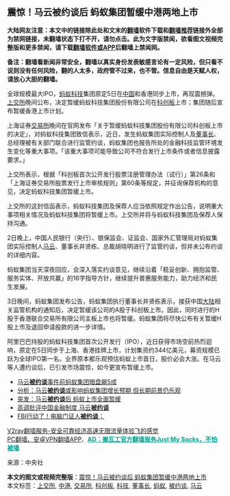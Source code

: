  <h2>震惊！马云被约谈后 蚂蚁集团暂缓中港两地上市</h2> <p class="notice"><b>大陆网友注意：本文中的链接除此处和文末的<a href="https://github.com/bannedbook/fanqiang" >翻墙</a>软件下载和<a href="https://github.com/killgcd/justmysocks/blob/master/README.md">翻墙推荐</a>链接外全部为禁网链接，未翻墙状态下打不开，请勿点击。此为文字版禁闻，欲看图文视频完整版和更多禁闻，请下载<a href="https://github.com/bannedbook/fanqiang">翻墙软件或APP</a>后翻墙上禁闻网。</p><p>备注：翻墙看新闻非常安全，翻墙以真实身份发表敏感言论有一定风险，但只看不说则没有任何风险，翻的人太多，政府管不过来，也不管。信息自由是天赋人权，请放心大胆的翻墙。</b></p>  <div class="entry"> <p id="conimg"></p> <p>全球规模最大IPO，<a href="https://www.bannedbook.org/bnews/tag/%e8%9a%82%e8%9a%81/" class="st_tag internal_tag" rel="tag" title="标签 蚂蚁 下的日志">蚂蚁</a><a href="https://www.bannedbook.org/bnews/tag/%E7%A7%91%E6%8A%80/" class="st_tag internal_tag" rel="tag" title="标签 科技 下的日志">科技</a>集团原定5日在<span class='wp_keywordlink_affiliate'><a href="https://www.bannedbook.org/" title="中国" target="_blank">中国</a></span>和香港同步上市，再现震撼弹。<a href="https://www.bannedbook.org/bnews/tag/%e4%b8%8a%e4%ba%a4%e6%89%80/" class="st_tag internal_tag" rel="tag" title="标签 上交所 下的日志">上交所</a>晚间公布，决定暂缓蚂蚁科技集团股份有限公司在<a href="https://www.bannedbook.org/bnews/tag/%E7%A7%91%E5%88%9B%E6%9D%BF/" class="st_tag internal_tag" rel="tag" title="标签 科创板 下的日志">科创板</a>上市；集团随后宣布暂缓香港上市计划。</p> <p>上海证券<a href="https://www.bannedbook.org/bnews/tag/%E4%BA%A4%E6%98%93%E6%89%80/" class="st_tag internal_tag" rel="tag" title="标签 交易所 下的日志">交易所</a>晚间在官网发布「关于暂缓蚂蚁科技集团股份有限公司科创板上市的决定」，对蚂蚁科技集团致信表示，近日，发生蚂蚁集团实际控制人及<a href="https://www.bannedbook.org/bnews/tag/%e8%91%a3%e4%ba%8b%e9%95%bf/" class="st_tag internal_tag" rel="tag" title="标签 董事长 下的日志">董事长</a>、总经理被有关部门联合进行监管约谈，蚂蚁集团也报告所处的金融科技监管环境发生变化等重大事项。「该重大事项可能导致公司不符合发行上市条件或者信息披露要求。」</p>  <p>上交所表示，根据「科创板首次公开发行股票注册管理办法（试行）」第26条和「上海证券交易所股票发行上市审核规则」第60条等规定，并征询保荐机构的意见，决定蚂蚁科技集团暂缓上市。</p> <p>上交所的这封信函表示，蚂蚁科技集团及保荐人应当依照规定作出公告，说明重大事项相关情况及蚂蚁科技集团将暂缓上市。上交所并将与蚂蚁科技集团及保荐人保持沟通。</p> <p>2日晚上，中国人民银行（央行）、银保监会、证监会、国家外汇管理局对蚂蚁集团实际控制人<a href="https://www.bannedbook.org/bnews/tag/%e9%a9%ac%e4%ba%91/" class="st_tag internal_tag" rel="tag" title="标签 马云 下的日志">马云</a>、董事长井贤栋、总裁胡晓明进行了监管约谈，但并未公布约谈的详细内容。</p>  <p>蚂蚁集团当天深夜回应，会深入落实约谈意见，继续沿着「稳妥创新、拥抱监管、服务实体、开放共赢」的16字指导方针，继续提升普惠服务能力，助力经济和民生发展。</p> <p>3日晚间，蚂蚁集团发布公告，蚂蚁集团执行董事长井贤栋表示，接获中国<span class='wp_keywordlink_affiliate'><a href="https://www.bannedbook.org/" title="大陆" target="_blank">大陆</a></span>相关监管机构的通知后，决定暂缓该公司的A股于科创板上市。因此，同时进行的H股于香港联合交易所有限公司主板上市也将暂缓。蚂蚁集团将尽快公布有关暂缓H股上市及退回申请股款的进一步详情。</p> <p>阿里巴巴持股的蚂蚁科技集团首次公开发行（IPO），近日获得市场空前热烈迴响，原定在5日同步于上海、香港挂牌上市，计划集资约344亿美元，募资规模已跃为全球IPO第一名。业界原本都乐观预估蚂蚁上市首日，股价必会大涨。在马云等人遭约谈后，已引发市场震惊，如今更宣布暂缓上市。</p>  <ul class='op-related-articles' title='相关阅读'> <li><a href='https://www.bannedbook.org/bnews/baitai/20201103/1425173.html' target='_blank'>马云<b>被约谈</b>事件前蚂蚁集团暗盘飙5成</a></li> <li><a href='https://www.bannedbook.org/bnews/baitai/20201103/1425118.html' target='_blank'>分析：马云<b>被约谈</b>或影响蚂蚁集团增长预期 但长期前景仍乐观</a></li> <li><a href='https://www.bannedbook.org/bnews/cbnews/20201103/1425108.html' target='_blank'>突发：马云<b>被约谈</b>后 蚂蚁上市全面暂缓</a></li> <li><a href='https://www.bannedbook.org/bnews/headline/20201103/1425059.html' target='_blank'>高调批评中国金融制度 马云<b>被约谈</b></a></li> <li><a href='https://www.bannedbook.org/bnews/taiwannews/20201024/1419388.html' target='_blank'>FBI行动了！电脑门证人<b>被约谈</b>；</a></li> </ul> <p class="texttj"> <a href="https://www.bannedbook.org/forum23/topic22702.html" target="_blank">V2ray翻墙服务-安全可靠经济高速无限流量体验飞的感觉</a><br/> <a href="https://github.com/bannedbook/fanqiang/wiki/%E7%A6%81%E9%97%BB%E7%BD%91%E5%AE%89%E5%8D%93%E7%BF%BB%E5%A2%99%E6%96%B0%E9%97%BBAPP" target="_blank">PC翻墙、安卓VPN翻墙APP</a>、<span onclick="window.open('https://github.com/killgcd/justmysocks/blob/master/README.md')" style="font-weight:bold;color:#00A191;cursor:pointer;text-decoration:underline;outline:none">AD：搬瓦工官方翻墙服务Just My Socks，不怕被墙</span></p><p> 来源：中央社 </p><a name='sharetosocial'></a>       <div><b>本文的图文或视频完整版</b>：<a href='https://www.bannedbook.org/bnews/topimagenews/20201104/1425213.html'>震惊！马云被约谈后 蚂蚁集团暂缓中港两地上市</a></div>  </div><!--END ENTRY--> <div class="postfooter"> <div>本文标签：<a href="https://www.bannedbook.org/bnews/tag/%e4%b8%8a%e4%ba%a4%e6%89%80/" rel="tag">上交所</a>, <a href="https://www.bannedbook.org/bnews/tag/%E4%B8%AD%E6%B8%AF/" rel="tag">中港</a>, <a href="https://www.bannedbook.org/bnews/tag/%E4%BA%A4%E6%98%93%E6%89%80/" rel="tag">交易所</a>, <a href="https://www.bannedbook.org/bnews/tag/%E7%A7%91%E5%88%9B%E6%9D%BF/" rel="tag">科创板</a>, <a href="https://www.bannedbook.org/bnews/tag/%E7%A7%91%E6%8A%80/" rel="tag">科技</a>, <a href="https://www.bannedbook.org/bnews/tag/%e8%91%a3%e4%ba%8b%e9%95%bf/" rel="tag">董事长</a>, <a href="https://www.bannedbook.org/bnews/tag/%e8%9a%82%e8%9a%81/" rel="tag">蚂蚁</a>, <a href="https://www.bannedbook.org/bnews/tag/%E8%A2%AB%E7%BA%A6%E8%B0%88/" rel="tag">被约谈</a>, <a href="https://www.bannedbook.org/bnews/tag/%e9%a9%ac%e4%ba%91/" rel="tag">马云</a></div>  </div><!--END POSTFOOTER--> 
